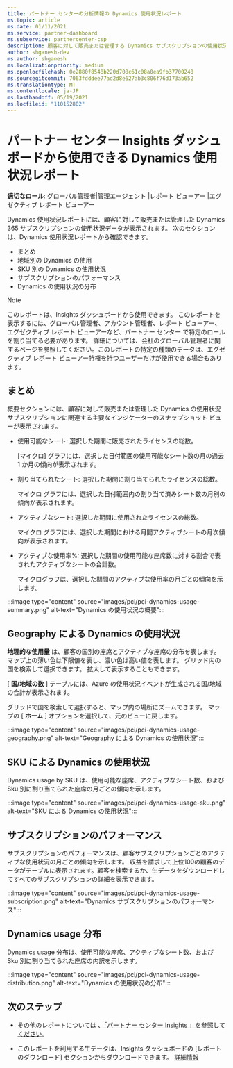 ```yaml
---
title: パートナー センターの分析情報の Dynamics 使用状況レポート
ms.topic: article
ms.date: 01/11/2021
ms.service: partner-dashboard
ms.subservice: partnercenter-csp
description: 顧客に対して販売または管理する Dynamics サブスクリプションの使用状況に関して、何がうまく機能し、どこで改善できるのかを確認します。
author: shganesh-dev
ms.author: shganesh
ms.localizationpriority: medium
ms.openlocfilehash: 0e2880f8548b220d708c61c08a0ea9fb37700240
ms.sourcegitcommit: 7063fdddee77ad2d8e627ab3c806f76d173ab652
ms.translationtype: MT
ms.contentlocale: ja-JP
ms.lasthandoff: 05/19/2021
ms.locfileid: "110152802"
---
```

# <a name="dynamics-usage-report-available-from-the-partner-center-insights-dashboard"></a>パートナー センター Insights ダッシュボードから使用できる Dynamics 使用状況レポート

**適切なロール**: グローバル管理者|管理エージェント |レポート ビューアー |エグゼクティブ レポート ビューアー

Dynamics 使用状況レポートには、顧客に対して販売または管理した Dynamics 365 サブスクリプションの使用状況データが表示されます。 次のセクションは、Dynamics 使用状況レポートから確認できます。

- まとめ
- 地域別の Dynamics の使用
- SKU 別の Dynamics の使用状況
- サブスクリプションのパフォーマンス
- Dynamics の使用状況の分布

 > [!NOTE]
 > このレポートは、Insights ダッシュボードから使用できます。 このレポートを表示するには、グローバル管理者、アカウント管理者、レポート ビューアー、エグゼクティブ レポート ビューアーなど、パートナー センター で特定のロールを割り当てる必要があります。 詳細については、会社のグローバル管理者に関するページを参照してください。このレポートの特定の種類のデータは、エグゼクティブ レポート ビューアー特権を持つユーザーだけが使用できる場合もあります。

## <a name="summary"></a>まとめ

概要セクションには、顧客に対して販売または管理した Dynamics の使用状況サブスクリプションに関連する主要なインジケーターのスナップショット ビューが表示されます。  

- 使用可能なシート: 選択した期間に販売されたライセンスの総数。

   [マイクロ] グラフには、選択した日付範囲の使用可能なシート数の月の過去 1 か月の傾向が表示されます。

- 割り当てられたシート: 選択した期間に割り当てられたライセンスの総数。

   マイクロ グラフには、選択した日付範囲内の割り当て済みシート数の月別の傾向が表示されます。

- アクティブなシート: 選択した期間に使用されたライセンスの総数。 

   マイクロ グラフには、選択した期間における月間アクティブシートの月次傾向が表示されます。

- アクティブな使用率%: 選択した期間の使用可能な座席数に対する割合で表されたアクティブなシートの合計数。 

   マイクログラフは、選択した期間のアクティブな使用率の月ごとの傾向を示します。

:::image type="content" source="images/pci/pci-dynamics-usage-summary.png" alt-text="Dynamics の使用状況の概要":::

## <a name="dynamics-usage-by-geography"></a>Geography による Dynamics の使用状況

**地理的な使用量** は、顧客の国別の座席とアクティブな座席の分布を表します。 マップ上の薄い色は下限値を表し、濃い色は高い値を表します。 グリッド内の国を検索して選択できます。 拡大して表示することもできます。

[ **国/地域の数** ] テーブルには、Azure の使用状況イベントが生成される国/地域の合計が表示されます。

グリッドで国を検索して選択すると、マップ内の場所にズームできます。 マップの [ **ホーム** ] オプションを選択して、元のビューに戻します。

:::image type="content" source="images/pci/pci-dynamics-usage-geography.png" alt-text="Geography による Dynamics の使用状況":::

## <a name="dynamics-usage-by-sku"></a>SKU による Dynamics の使用状況

Dynamics usage by SKU は、使用可能な座席、アクティブなシート数、および Sku 別に割り当てられた座席の月ごとの傾向を示します。

:::image type="content" source="images/pci/pci-dynamics-usage-sku.png" alt-text="SKU による Dynamics の使用状況":::

## <a name="subscriptions-performance"></a>サブスクリプションのパフォーマンス

サブスクリプションのパフォーマンスは、顧客サブスクリプションごとのアクティブな使用状況の月ごとの傾向を示します。 収益を請求して上位100の顧客のデータがテーブルに表示されます。顧客を検索するか、生データをダウンロードしてすべてのサブスクリプションの詳細を表示できます。

:::image type="content" source="images/pci/pci-dynamics-usage-subscription.png" alt-text="Dynamics サブスクリプションのパフォーマンス":::

## <a name="dynamics-usage-distribution"></a>Dynamics usage 分布

Dynamics usage 分布は、使用可能な座席、アクティブなシート数、および Sku 別に割り当てられた座席の内訳を示します。

:::image type="content" source="images/pci/pci-dynamics-usage-distribution.png" alt-text="Dynamics の使用状況の分布":::

## <a name="next-steps"></a>次のステップ

- その他のレポートについては [、「パートナー センター Insights 」を参照してください](partner-center-insights.md)。

- このレポートを利用する生データは、Insights ダッシュボードの [レポートのダウンロード] セクションからダウンロードできます。 [詳細情報](pci-download-reports.md) 
